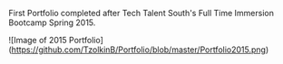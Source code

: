 First Portfolio completed after Tech Talent South's Full Time Immersion Bootcamp Spring 2015.

![Image of 2015 Portfolio]
(https://github.com/TzolkinB/Portfolio/blob/master/Portfolio2015.png)
